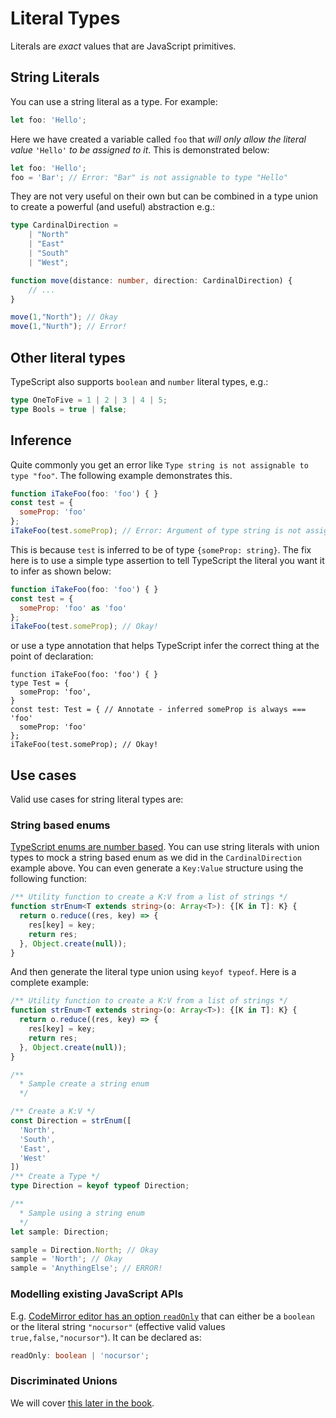 # Literal Types

Literals are _exact_ values that are JavaScript primitives.

## String Literals

You can use a string literal as a type. For example:

```typescript
let foo: 'Hello';
```

Here we have created a variable called `foo` that _will only allow the literal value_ `'Hello'` _to be assigned to it_. This is demonstrated below:

```typescript
let foo: 'Hello';
foo = 'Bar'; // Error: "Bar" is not assignable to type "Hello"
```

They are not very useful on their own but can be combined in a type union to create a powerful \(and useful\) abstraction e.g.:

```typescript
type CardinalDirection =
    | "North"
    | "East"
    | "South"
    | "West";

function move(distance: number, direction: CardinalDirection) {
    // ...
}

move(1,"North"); // Okay
move(1,"Nurth"); // Error!
```

## Other literal types

TypeScript also supports `boolean` and `number` literal types, e.g.:

```typescript
type OneToFive = 1 | 2 | 3 | 4 | 5;
type Bools = true | false;
```

## Inference

Quite commonly you get an error like `Type string is not assignable to type "foo"`. The following example demonstrates this.

```javascript
function iTakeFoo(foo: 'foo') { }
const test = {
  someProp: 'foo'
};
iTakeFoo(test.someProp); // Error: Argument of type string is not assignable to parameter of type 'foo'
```

This is because `test` is inferred to be of type `{someProp: string}`. The fix here is to use a simple type assertion to tell TypeScript the literal you want it to infer as shown below:

```javascript
function iTakeFoo(foo: 'foo') { }
const test = {
  someProp: 'foo' as 'foo'
};
iTakeFoo(test.someProp); // Okay!
```

or use a type annotation that helps TypeScript infer the correct thing at the point of declaration:

```text
function iTakeFoo(foo: 'foo') { }
type Test = {
  someProp: 'foo',
}
const test: Test = { // Annotate - inferred someProp is always === 'foo'
  someProp: 'foo' 
}; 
iTakeFoo(test.someProp); // Okay!
```

## Use cases

Valid use cases for string literal types are:

### String based enums

[TypeScript enums are number based](enums.md). You can use string literals with union types to mock a string based enum as we did in the `CardinalDirection` example above. You can even generate a `Key:Value` structure using the following function:

```typescript
/** Utility function to create a K:V from a list of strings */
function strEnum<T extends string>(o: Array<T>): {[K in T]: K} {
  return o.reduce((res, key) => {
    res[key] = key;
    return res;
  }, Object.create(null));
}
```

And then generate the literal type union using `keyof typeof`. Here is a complete example:

```typescript
/** Utility function to create a K:V from a list of strings */
function strEnum<T extends string>(o: Array<T>): {[K in T]: K} {
  return o.reduce((res, key) => {
    res[key] = key;
    return res;
  }, Object.create(null));
}

/**
  * Sample create a string enum
  */

/** Create a K:V */
const Direction = strEnum([
  'North',
  'South',
  'East',
  'West'
])
/** Create a Type */
type Direction = keyof typeof Direction;

/** 
  * Sample using a string enum
  */
let sample: Direction;

sample = Direction.North; // Okay
sample = 'North'; // Okay
sample = 'AnythingElse'; // ERROR!
```

### Modelling existing JavaScript APIs

E.g. [CodeMirror editor has an option `readOnly`](https://codemirror.net/doc/manual.html#option_readOnly) that can either be a `boolean` or the literal string `"nocursor"` \(effective valid values `true,false,"nocursor"`\). It can be declared as:

```typescript
readOnly: boolean | 'nocursor';
```

### Discriminated Unions

We will cover [this later in the book](discriminated-unions.md).

